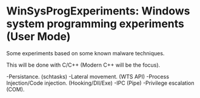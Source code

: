 # WinSysProgExperiments: Windows system programming experiments (User Mode)

Some experiments based on some known malware techniques.

This will be done with C/C++ (Modern C++ will be the focus).

-Persistance. (schtasks)
-Lateral movement. (WTS API)
-Process Injection/Code injection. (Hooking/Dll/Exe)
-IPC (Pipe)
-Privilege escalation (COM).
